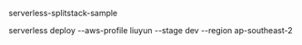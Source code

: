 serverless-splitstack-sample

serverless deploy --aws-profile liuyun --stage dev --region ap-southeast-2